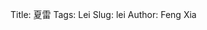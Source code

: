 Title: 夏雷
Tags: Lei
Slug: lei
Author: Feng Xia

<div id="sth"></div>

<script type="text/babel">
 var images = [];
 for (var i=1; i<125; i++){
   var pad = "0000";
   var str = ""+i;
   var name = pad.substring(0, pad.length - str.length) + str;
   images.push({
     key: i,
     thumb: "/images/memory/"+name+"-small.jpg",
     full: "/images/memory/"+name+".jpg"
   });
 }

 var DisplayListBox = React.createClass({
   render: function(){
     var imageThumbs = this.props.displayList.map(function(img){
       return (
         <img key={img.key}
              onClick={this.props.onClick.bind(null,img)}
              className="mythumbnail"
              src={img.thumb} />
       );
     },this);

     return (
       <div className="col l4 m4 s12">
         {imageThumbs}
       </div>
     );
   }
 });

 var OneBox = React.createClass({
   componentDidMount: function(){
     j$('.materialboxed').materialbox();  
   },
   render: function(){
     return(
       <div>
         { this.props.showMore?
            <div id="showMore"
                 onClick={this.props.onClick}>
              <i className="fa fa-expand"></i>
              Show all
            </div> :null }

          <div className="row center-align">
            <img src={this.props.image.full}
                 className="col l8 m8 s12 z-depth-5 materialboxed"/>

            <DisplayListBox displayList={this.props.displayList}
                            onClick={this.props.setImage} />
         </div>
       </div>
     );
   }
 });

 var ImageField = React.createClass({
   render: function(){
     var img = this.props.img;

     return (
       <div style={{display:"block"}}
            className="hoverable">
         <span onClick={this.props.onClick.bind(null,img)}>
           <img src={img.thumb} width="95%"/>
         </span>
       </div>
     );
   }
 });

 var PresentationBox = React.createClass({
   getInitialState: function(){
     return {
       showing: this.props.images[70],
       showMore: true,
       displayList: []
     }
   },
   componentDidMount: function(){
     var that = this;

     // register key event to allow
     // navigation using arrow keys
     document.onkeydown = function(e) {
       switch (e.keyCode) {
         case 37:
           // left arrow key
           that.onPrev();
           break;
         case 39:
           // right arrow key
           that.onNext();
           break;
       }
     };

     // populate display list
     this.handleUpdate();
   },
   setImage: function(img){
     this.setState({
       showing: img
     });
   },
   handleImageFieldClick: function(img){
     this.setImage(img);

     // toggle show more
     this.toggleShowMore();
   },
   toggleShowMore: function(){
     this.setState({
       showMore: !this.state.showMore
     });
   },
   onNext: function(){
     var current = this.state.showing;
     var images = this.props.images;
     if (current.key === images.length){
       // Circle back to beginning
       this.setState({
         showing: images[0]
       });
     }else{ // set current to next
       this.setState({
         showing: images[current.key]
       });
     }

     this.handleUpdate();
   },
   onPrev: function(){
     var current = this.state.showing;
     var images = this.props.images;
     if (current.key == 1){
       // Circle back
       this.setState({
         showing: images[images.length-1]
       });
     }else{ // set current to next
       this.setState({
         showing: images[current.key-2]
       });
     }

     this.handleUpdate();
   },
   handleUpdate: function(){
     // Always show odd number of photos
     var MYLENGTH = 11;
     var current = this.state.showing;
     var images = this.props.images;
     var start = Math.max(0,current.key-Math.floor(MYLENGTH/2));
     var end = Math.min(current.key+Math.floor(MYLENGTH/2),images.length-1);
     var tmp = [];
     for(var i=start; i<=end;i++){
        tmp.push(images[i]);
     }

     // if we are at the end of array, rotate back to beginning
     if (MYLENGTH-tmp.length > 0){
       for(var i=0; i<(MYLENGTH-tmp.length);i++){
         tmp.push(images[i]);
       }
     }
     this.setState({
        displayList: tmp
     });
   },
   render: function(){
     var imageFields = this.props.images.map(function(img){
       return (
         <ImageField img={img}
                     onClick={this.handleImageFieldClick}
                     key={img.key}/>
       );
     }, this);
     return (
       <div>
         { this.state.showMore?
            <OneBox image={this.state.showing}
                    showMore={this.state.showMore}
                    onClick={this.toggleShowMore}
                    onNext={this.onNext}
                    onPrev={this.onPrev}
                    displayList={this.state.displayList}
                    setImage={this.setImage} />:
                             <div className="my-multicol-3">
                               {imageFields}
                             </div>
         }
       </div>
     );
   }
 }); // end of PresentationBox

ReactDOM.render(
   <PresentationBox images={images} />,
   document.getElementById("sth")
);
 
</script>
